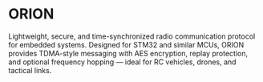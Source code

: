 # ORION
Lightweight, secure, and time-synchronized radio communication protocol for embedded systems. Designed for STM32 and similar MCUs, ORION provides TDMA-style messaging with AES encryption, replay protection, and optional frequency hopping — ideal for RC vehicles, drones, and tactical links.
